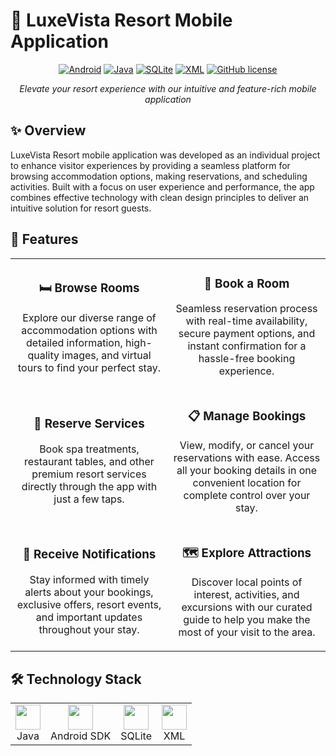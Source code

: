 # 📱 LuxeVista Resort Mobile Application

<div align="center">


[![Android](https://img.shields.io/badge/Platform-Android-3DDC84?style=flat-square&logo=android)](https://www.android.com)
[![Java](https://img.shields.io/badge/Language-Java-ED8B00?style=flat-square&logo=java)](https://www.java.com)
[![SQLite](https://img.shields.io/badge/Database-SQLite-003B57?style=flat-square&logo=sqlite)](https://www.sqlite.org)
[![XML](https://img.shields.io/badge/Frontend-XML-027396?style=flat-square&logo=xml)](https://developer.android.com/guide/topics/ui/declaring-layout)
[![GitHub license](https://img.shields.io/badge/License-MIT-blue.svg?style=flat-square)](LICENSE)

*Elevate your resort experience with our intuitive and feature-rich mobile application*

</div>

## ✨ Overview

LuxeVista Resort mobile application was developed as an individual project to enhance visitor experiences by providing a seamless platform for browsing accommodation options, making reservations, and scheduling activities. Built with a focus on user experience and performance, the app combines effective technology with clean design principles to deliver an intuitive solution for resort guests.


## 🚀 Features

<table>
  <tr>
    <td width="50%">
      <h3 align="center">🛏️ Browse Rooms</h3>
      <p align="center">
        Explore our diverse range of accommodation options with detailed information, high-quality images, and virtual tours to find your perfect stay.
      </p>
    </td>
    <td width="50%">
      <h3 align="center">📅 Book a Room</h3>
      <p align="center">
        Seamless reservation process with real-time availability, secure payment options, and instant confirmation for a hassle-free booking experience.
      </p>
    </td>
  </tr>
  <tr>
    <td width="50%">
      <h3 align="center">💆 Reserve Services</h3>
      <p align="center">
        Book spa treatments, restaurant tables, and other premium resort services directly through the app with just a few taps.
      </p>
    </td>
    <td width="50%">
      <h3 align="center">📋 Manage Bookings</h3>
      <p align="center">
        View, modify, or cancel your reservations with ease. Access all your booking details in one convenient location for complete control over your stay.
      </p>
    </td>
  </tr>
  <tr>
    <td width="50%">
      <h3 align="center">🔔 Receive Notifications</h3>
      <p align="center">
        Stay informed with timely alerts about your bookings, exclusive offers, resort events, and important updates throughout your stay.
      </p>
    </td>
    <td width="50%">
      <h3 align="center">🗺️ Explore Attractions</h3>
      <p align="center">
        Discover local points of interest, activities, and excursions with our curated guide to help you make the most of your visit to the area.
      </p>
    </td>
  </tr>
</table>

## 🛠️ Technology Stack

<div align="center">
  <table>
    <tr>
      <td align="center"><img src="https://cdn.jsdelivr.net/gh/devicons/devicon/icons/java/java-original.svg" width="40" height="40"/><br>Java</td>
      <td align="center"><img src="https://cdn.jsdelivr.net/gh/devicons/devicon/icons/android/android-original.svg" width="40" height="40"/><br>Android SDK</td>
      <td align="center"><img src="https://cdn.jsdelivr.net/gh/devicons/devicon/icons/sqlite/sqlite-original.svg" width="40" height="40"/><br>SQLite</td>
      <td align="center"><img src="https://cdn.jsdelivr.net/gh/devicons/devicon/icons/xml/xml-original.svg" width="40" height="40"/><br>XML</td>
    </tr>
  </table>
</div>
